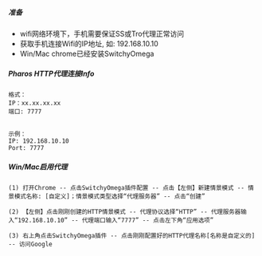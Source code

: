 ##### 准备

- wifi网络环境下，手机需要保证SS或Tro代理正常访问
- 获取手机连接Wifi的IP地址, 如: 192.168.10.10
- Win/Mac chrome已经安装SwitchyOmega



##### Pharos HTTP代理连接Info

```
格式：
IP：xx.xx.xx.xx 
端口: 7777


示例：
IP: 192.168.10.10
Port: 7777
```



##### Win/Mac启用代理

```
(1) 打开Chrome -- 点击SwitchyOmega插件配置 -- 点击【左侧】新建情景模式 -- 情景模式名称: [自定义]；情景模式类型选择“代理服务器” -- 点击“创建”

(2) 【左侧】点击刚刚创建的HTTP情景模式 -- 代理协议选择“HTTP” -- 代理服务器输入“192.168.10.10” -- 代理端口输入“7777” -- 点击左下角“应用选项”

(3) 右上角点击SwitchyOmega插件 -- 点击刚刚配置好的HTTP代理名称[名称是自定义的] -- 访问Google 
```




